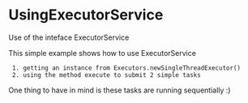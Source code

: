 # UsingExecutorService
Use of the inteface ExecutorService

This simple example shows how to use ExecutorService

     1. getting an instance from Executors.newSingleThreadExecutor()
     2. using the method execute to submit 2 simple tasks

One thing to have in mind is these tasks are running sequentially :)
